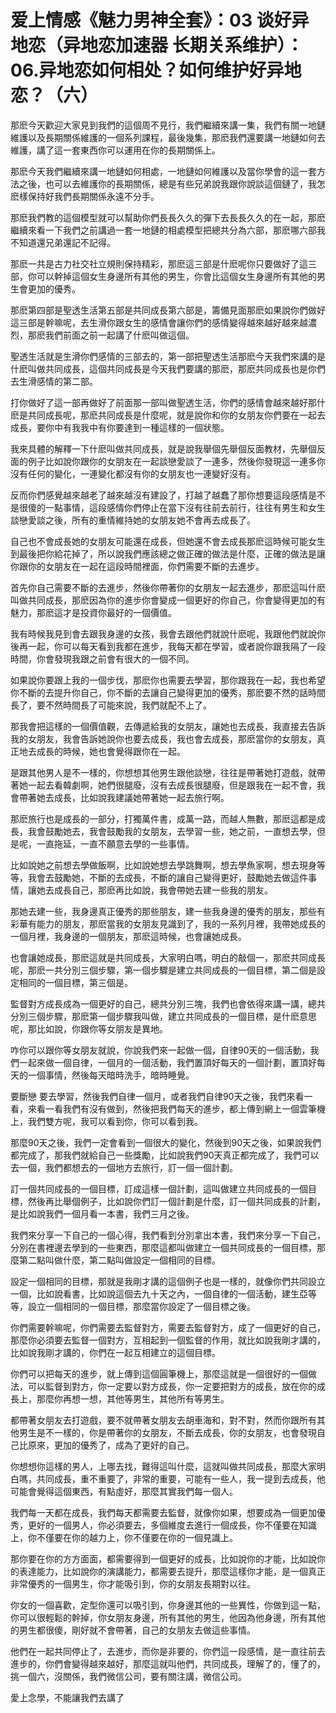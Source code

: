 # 爱上情感《魅力男神全套》：03 谈好异地恋（异地恋加速器 长期关系维护）：06.异地恋如何相处？如何维护好异地恋？（六）

那麽今天歡迎大家見到我們的這個周不見行，我們繼續來講一集，我們有關一地鏈維護以及長期關係維護的一個系列課程，最後幾集，那麽我們還要講一地鏈如何去維護，講了這一套東西你可以運用在你的長期關係上。

那麽今天我們繼續來講一地鏈如何相處，一地鏈如何維護以及當你學會的這一套方法之後，也可以去維護你的長期關係，總是有些兄弟說我跟你說談這個鏈了，我怎麽樣保持好我們長期關係永遠不分手。

那麽我們教的這個模型就可以幫助你們長長久久的彈下去長長久久的在一起，那麽繼續來看一下我們之前講過一套一地鏈的相處模型把總共分為六部，那麽哪六部我不知道還兄弟還記不記得。

那麽一共是古力社交社立規則保持精彩，那麽這三部是什麽呢你只要做好了這三部，你可以幹掉這個女生身邊所有其他的男生，你會比這個女生身邊所有其他的男生會更加的優秀。

那麽第四部是聖透生活第五部是共同成長第六部是，籌備見面那麽如果說你們做好這三部是幹嘛呢，去生滑你跟女生的感情會讓你們的感情變得越來越好越來越濃烈，那麽我們前面之前一起講了什麽叫做這個。

聖透生活就是生滑你們感情的三部去的，第一部把聖透生活那麽今天我們來講的是什麽叫做共同成長，這個共同成長是今天我們要講的那麽，那麽共同成長也是你們去生滑感情的第二部。

打你做好了這一部再做好了前面那一部叫做聖透生活，你們的感情會越來越好那什麽是共同成長呢，那麽共同成長是什麼呢，就是說你和你的女朋友你們要在一起去成長，要你中有我我中有你要達到一種這樣的一個狀態。

我來具體的解釋一下什麽叫做共同成長，就是說我舉個先舉個反面教材，先舉個反面的例子比如說你跟你的女朋友在一起談戀愛談了一連多，然後你發現這一連多你沒有任何的變化，一連變化都沒有你的女朋友也一連變好沒有。

反而你們感覺越來越老了越來越沒有建設了，打越了越蠢了那你想要這段感情是不是很傻的一點事情，這段感情你們停止在當下沒有往前去前行，往往有男生和女生談戀愛談之後，所有的重情維持她的女朋友她不會再去成長了。

自己也不會成長她的女朋友可能還在成長，但她還不會去成長那麽這時候可能女生到最後把你給花掉了，所以說我們應該總之做正確的做法是什麼，正確的做法是讓你跟你的女朋友在一起在這段時間裡面，你們需要不斷的去進步。

首先你自己需要不斷的去進步，然後你帶著你的女朋友一起去進步，那麽這叫什麽叫做共同成長，那麽因為你的進步你會變成一個更好的你自己，你會變得更加的有魅力，那麽這才是投資你最好的一個價值。

我有時候我見到會去跟我身邊的女孩，我會去跟他們就說什麽呢，我跟他們就說你後再一起，你可以每天看到我都在進步，我每天都在學習，或者說你跟我隔了一段時間，你會發現我跟之前會有很大的一個不同。

如果說你要跟上我的一個步伐，那麽你也需要去學習，那你跟我在一起，我也希望你不斷的去提升你自己，你不斷的去讓自己變得更加的優秀，那麽要不然的話時間長了，要不然時間長了可能來說，我們就配不上了。

那我會把這樣的一個價值觀，去傳遞給我的女朋友，讓她也去成長，我直接去告訴我的女朋友，我會告訴她說你也要去成長，我也會去成長，那麽當你的女朋友，真正地去成長的時候，她也會覺得跟你在一起。

是跟其他男人是不一樣的，你想想其他男生跟他談戀，往往是帶著她打遊戲，就帶著她一起去看韓劇啊，她們很腿廢，沒有去成長很腿廢，但是跟我在一起不會，我會帶著她去成長，比如說我建議她帶著她一起去旅行啊。

那麽旅行也是成長的一部分，打獨萬件書，成萬一路，而越人無數，那麽這都是成長，我會鼓勵她去，我會鼓勵我的女朋友，去學習一些，她之前，一直想去學，但是呢，一直拖延，一直不願意去學的一些事情。

比如說她之前想去學做飯啊，比如說她想去學跳舞啊，想去學魚家啊，想去現身等等，我會去鼓勵她，不斷的去成長，不斷的讓自己變得更好，鼓勵她去做這件事情，讓她去成長自己，那麽再比如說，我會帶她去建一些我的朋友。

那她去建一些，我身邊真正優秀的那些朋友，建一些我身邊的優秀的朋友，那些有彩華有能力的朋友，那麽當我的女朋友見識到了，我的一系列月裡，我帶她成長的一個月裡，我身邊的一個朋友，那麽這時候，也會讓她成長。

也會讓她成長，那麽這就是共同成長，大家明白嗎，明白的敲個一，那麽共同成長呢，那麽一共分別三個步驟，第一個步驟是建立共同成長的一個目標，第二個是設定相同的一個目標，第三個是。

監督對方成長成為一個更好的自己，總共分別三塊，我們也會依得來講一講，總共分別三個步驟，那麽第一個步驟我叫做，建立共同成長的一個目標，是什麽意思呢，那比如說，你跟你等女朋友是異地。

咋你可以跟你等女朋友就說，你說我們來一起做一個，自律90天的一個活動，我們一起來做一個自律，一個月的一個活動，我們置頂好每天的一個計劃，置頂好每天的一個事情，然後每天暗時洗手，暗時睡覺。

要斷戀 要去學習，然後我們自律一個月，或者我們自律90天之後，我們來看一看，來看一看我們有沒有做到，然後把我們每天的進步，都上傳到網上一個雲筆機上，我們雙方呢，我可以看到你，你可以看到我。

那麼90天之後，我們一定會看到一個很大的變化，然後到90天之後，如果說我們都完成了，那我們就給自己一些獎勵，比如說我們90天真正都完成了，我們可以去一個，我們都想去的一個地方去旅行，訂一個一個計劃。

訂一個共同成長的一個目標，訂成這樣一個計劃，這叫做建立共同成長的一個目標，然後再比舉個例子，比如說你們訂一個計劃是什麼，訂一個共同成長的計劃，是比如說我們一個月看一本書，我們三月之後。

我們來分享一下自己的一個心得，我們看到分別拿出本書，我們來分享一下自己，分別在書裡邊去學到的一些東西，那麼這都叫做建立一個共同成長的一個目標，那麼第二點叫做什麼，第二點叫做設定一個相同的目標。

設定一個相同的目標，那就是我剛才講的這個例子也是一樣的，就像你們共同設立一個，比如說看書，比如說這個去九十天之內，一個自律的一個活動，建生亞等等，設立一個相同的一個目標，那麼當你設定了一個目標之後。

你們需要幹嘛呢，你們需要去監督對方，需要去監督對方，成了一個更好的自己，那麼你必須要去監督一個對方，互相起到一個監督的作用，就比如說我剛才講的，比如說我剛才講的，你們在一起互相建立的這個目標。

你們可以把每天的進步，就上傳到這個圓筆機上，那麼這就是一個很好的一個做法，可以監督到對方，你一定要以對方成長，你一定要把對方的成長，放在你的成長上，那麼你再想一想，其他等男生，其他所有等男生。

都帶著女朋友去打遊戲，要不就帶著女朋友去胡車海和，對不對，然而你跟所有其他男生是不一樣的，你是帶著你的女朋友，不斷去成長，你的女朋友，也會發現自己比原來，更加的優秀了，成為了更好的自己。

你想想你這樣的男人，上哪去找，難得這叫什麼，這就叫做共同成長，那麼大家明白嗎，共同成長，重不重要了，非常的重要，可能有一些人，我一提到去成長，他可能會覺得這個東西，有點虛好，那麼其實我們每一個人。

我們每一天都在成長，我們每天都需要去監督，就像你如果，想要成為一個更加優秀，更好的一個男人，你必須要去，多個維度去進行一個成長，你不僅要在知識上，你不僅要在你的越力上，你不僅要在你的一個見識上。

那你要在你的方方面面，都需要得到一個更好的成長，比如說你的才能，比如說你的表達能力，比如說你的演講能力，都需要去提升，那麼這樣你才能，是一個真正非常優秀的一個男生，你才能吸引到，你的女朋友長期對以往。

你女的一個喜歡，定型你還可以吸引到，你身邊其他的一些異性，你做到這一點，你可以很輕鬆的幹掉，你女朋友身邊，所有其他的男生，他因為他身邊，所有其他的男生都很傻，剛好就不會帶著，自己的女朋友去做這些事情。

他們在一起共同停止了，去進步，而你是非要的，你們這一段感情，是一直往前去進步的，你們會變得越來越好，那麼這就叫他們，共同成長，理解了的，懂了的，挑一個六，沒關係，我們微信公司，要有關注講，微信公司。

愛上念學，不能讓我們去講了